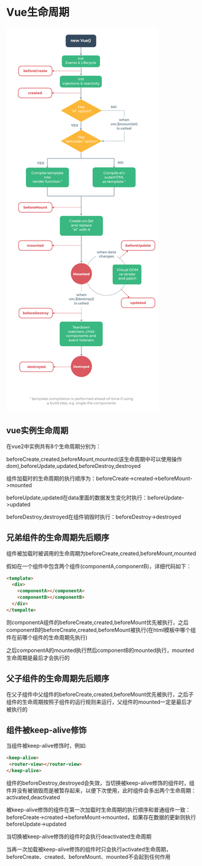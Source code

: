 # Vue生命周期
![](https://github.com/shinhwazt/jianshu/blob/master/blog/images/lifecycle.png)


## vue实例生命周期

在vue2中实例共有8个生命周期分别为：


beforeCreate,created,beforeMount,mounted(该生命周期中可以使用操作dom),beforeUpdate,updated,beforeDestroy,destroyed


组件加载时的生命周期的执行顺序为：beforeCreate->created->beforeMount->mounted


beforeUpdate,updated在data里面的数据发生变化时执行：beforeUpdate->updated


beforeDestroy,destroyed在组件销毁时执行：beforeDestroy->destroyed

## 兄弟组件的生命周期先后顺序


组件被加载时被调用的生命周期为beforeCreate,created,beforeMount,mounted

假如在一个组件中包含两个组件(componentA,componentB)，详细代码如下：
```html
<template>
  <div>
    <componentA></componentA>
    <componentB></componentB>
  </div>
</tempalte>
```
则componentA组件的beforeCreate,created,beforeMount优先被执行，之后componentB的beforeCreate,created,beforeMount被执行(在html模板中哪个组件在前哪个组件的生命周期先执行)

之后componentA的mounted执行然后componentB的mounted执行，mounted生命周期是最后才会执行的

## 父子组件的生命周期先后顺序

在父子组件中父组件的beforeCreate,created,beforeMount优先被执行，之后子组件的生命周期按照子组件的运行规则来运行，父组件的mounted一定是最后才被执行的

## 组件被keep-alive修饰

当组件被keep-alive修饰时，例如:
```html
<keep-alive>
 <router-view></router-view>
</keep-alive>
```

组件的beforeDestroy,destroyed会失效，当切换被keep-alive修饰的组件时，组件并没有被销毁而是被暂存起来，以便下次使用，此时组件会多出两个生命周期：activated,deactivated

被keep-alive修饰的组件在第一次加载时生命周期的执行顺序和普通组件一致：beforeCreate->created->beforeMount->mounted，如果存在数据的更新则执行beforeUpdate->updated

当切换被keep-alive修饰的组件时会执行deactivated生命周期

当再一次加载被keep-alive修饰的组件时只会执行activated生命周期，beforeCreate、created、beforeMount、mounted不会起到任何作用



